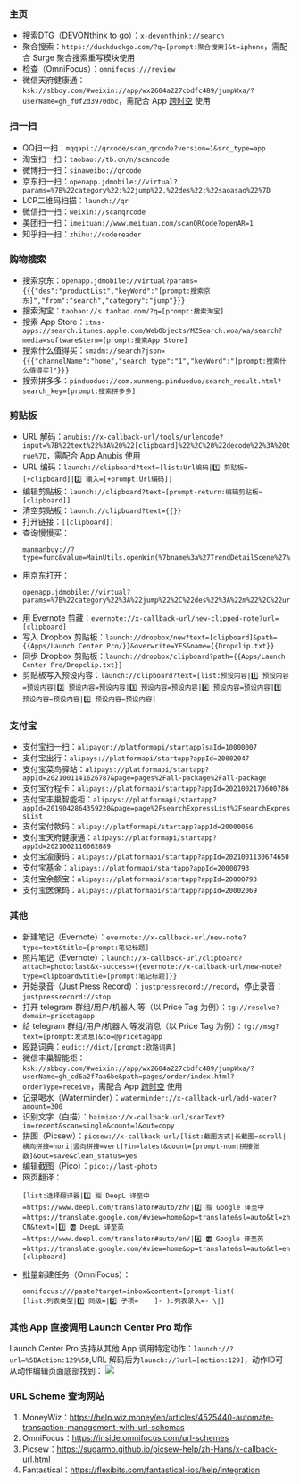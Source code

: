 ### 主页

- 搜索DTG（DEVONthink to go）：```x-devonthink://search```
- 聚合搜索：```https://duckduckgo.com/?q=[prompt:聚合搜索]&t=iphone```，需配合 Surge 聚合搜索重写模块使用
- 检查（OmniFocus）：```omnifocus:///review```
- 微信天府健康通：```ksk://sbboy.com/#weixin://app/wx2604a227cbdfc489/jumpWxa/?userName=gh_f0f2d3970dbc```，需配合 App [跨时空](https://apps.apple.com/app/id1574032305) 使用

### 扫一扫

- QQ扫一扫：```mqqapi://qrcode/scan_qrcode?version=1&src_type=app```
- 淘宝扫一扫：```taobao://tb.cn/n/scancode```
- 微博扫一扫：```sinaweibo://qrcode```
- 京东扫一扫：```openapp.jdmobile://virtual?params=%7B%22category%22:%22jump%22,%22des%22:%22saoasao%22%7D```
- LCP二维码扫描：```launch://qr```
- 微信扫一扫：```weixin://scanqrcode```
- 美团扫一扫：```imeituan://www.meituan.com/scanQRCode?openAR=1```
- 知乎扫一扫：```zhihu://codereader```

### 购物搜索

- 搜索京东：```openapp.jdmobile://virtual?params={{{"des":"productList","keyWord":"[prompt:搜索京东]","from":"search","category":"jump"}}}```
- 搜索淘宝：```taobao://s.taobao.com/?q=[prompt:搜索淘宝]```
- 搜索 App Store：```itms-apps://search.itunes.apple.com/WebObjects/MZSearch.woa/wa/search?media=software&term=[prompt:搜索App Store]```
- 搜索什么值得买：```smzdm://search?json={{{"channelName":"home","search_type":"1","keyWord":"[prompt:搜索什么值得买]"}}}```
- 搜索拼多多：```pinduoduo://com.xunmeng.pinduoduo/search_result.html?search_key=[prompt:搜索拼多多]```

### 剪贴板

- URL 解码：```anubis://x-callback-url/tools/urlencode?input=%7B%22text%22%3A%20%22[clipboard]%22%2C%20%22decode%22%3A%20true%7D```，需配合 App  Anubis 使用
- URL 编码：```launch://clipboard?text=[list:Url编码|1️⃣ 剪贴板=[+clipboard]|2️⃣ 输入=[+prompt:Url编码]]```
- 编辑剪贴板：```launch://clipboard?text=[prompt-return:编辑剪贴板=[clipboard]]```
- 清空剪贴板：```launch://clipboard?text={{}}```
- 打开链接：```[[clipboard]]```
- 查询慢慢买：
	```
	manmanbuy://?type=func&value=MainUtils.openWin(%7bname%3a%27TrendDetailScene%27%2cnavi%3anavigation%2cpageParam%3a%7bsearchKey%3a%27[clipboard]%27%7d%7d)%3b
	```
- 用京东打开：
	```
	openapp.jdmobile://virtual?params=%7B%22category%22%3A%22jump%22%2C%22des%22%3A%22m%22%2C%22url%22%3A%22[clipboard]%22%7D
	```
- 用 Evernote 剪藏：```evernote://x-callback-url/new-clipped-note?url=[clipboard]```
- 写入 Dropbox 剪贴板：```launch://dropbox/new?text=[clipboard]&path={{Apps/Launch Center Pro/}}&overwrite=YES&name={{Dropclip.txt}}```
- 同步 Dropbox 剪贴板：```launch://dropbox/clipboard?path={{Apps/Launch Center Pro/Dropclip.txt}}```
- 剪贴板写入预设内容：```launch://clipboard?text=[list:预设内容|1️⃣ 预设内容=预设内容|2️⃣ 预设内容=预设内容|3️⃣ 预设内容=预设内容|4️⃣ 预设内容=预设内容|5️⃣ 预设内容=预设内容|6️⃣ 预设内容=预设内容]```

### 支付宝

- 支付宝扫一扫：```alipayqr://platformapi/startapp?saId=10000007```
- 支付宝出行：```alipays://platformapi/startapp?appId=20002047```
- 支付宝菜鸟驿站：```alipays://platformapi/startapp?appId=2021001141626787&page=pages%2Fall-package%2Fall-package```
- 支付宝行程卡：```alipays://platformapi/startapp?appId=2021002170600786```
- 支付宝丰巢智能柜：```alipays://platformapi/startapp?appId=2019042864359220&page=page%2FsearchExpressList%2FsearchExpressList```
- 支付宝付款码：```alipay://platformapi/startapp?appId=20000056```
- 支付宝天府健康通：```alipays://platformapi/startapp?appId=2021002116662889```
- 支付宝渝康码：```alipays://platformapi/startapp?appId=2021001130674650```
- 支付宝基金：```alipays://platformapi/startapp?appId=20000793```
- 支付宝余额宝：```alipays://platformapi/startapp?appId=20000793```
- 支付宝医保码：```alipays://platformapi/startapp?appId=20002069```

### 其他

- 新建笔记（Evernote）：```evernote://x-callback-url/new-note?type=text&title=[prompt:笔记标题]```
- 照片笔记（Evernote）：```launch://x-callback-url/clipboard?attach=photo:last&x-success={{evernote://x-callback-url/new-note?type=clipboard&title=[prompt:笔记标题]}}```
- 开始录音（Just Press Record）：```justpressrecord://record```，停止录音：```justpressrecord://stop```
- 打开 telegram 群组/用户/机器人 等（以 Price Tag 为例）：```tg://resolve?domain=pricetagapp```
- 给 telegram 群组/用户/机器人 等发消息（以 Price Tag 为例）：```tg://msg?text=[prompt:发消息]&to=@pricetagapp```
- 殴路词典：```eudic://dict/[prompt:欧路词典]```
- 微信丰巢智能柜：```ksk://sbboy.com/#weixin://app/wx2604a227cbdfc489/jumpWxa/?userName=gh_cd6a2f7aa6be&path=pages/order/index.html?orderType=receive```，需配合 App [跨时空](https://apps.apple.com/app/id1574032305) 使用
- 记录喝水（Waterminder）：```waterminder://x-callback-url/add-water?amount=300```
- 识别文字（白描）：```baimiao://x-callback-url/scanText?in=recent&scan=single&count=1&out=copy```
- 拼图（Picsew）：```picsew://x-callback-url/[list:截图方式|长截图=scroll|横向拼接=hori|竖向拼接=vert]?in=latest&count=[prompt-num:拼接张数]&out=save&clean_status=yes```
- 编辑截图（Pico）：```pico://last-photo```
- 网页翻译：
  ```
  [list:选择翻译器|1️⃣ 🈯️ DeepL 译至中=https://www.deepl.com/translator#auto/zh/|2️⃣ 🈯️ Google 译至中=https://translate.google.com/#view=home&op=translate&sl=auto&tl=zh-CN&text=|3️⃣ 🆎 DeepL 译至英=https://www.deepl.com/translator#auto/en/|4️⃣ 🆎 Google 译至英=https://translate.google.com/#view=home&op=translate&sl=auto&tl=en&text=][clipboard]
  ```
- 批量新建任务（OmniFocus）：
  ```
  omnifocus:///paste?target=inbox&content=[prompt-list(
  [list:列表类型|1️⃣ 同级=|2️⃣ 子项=	]- ):列表录入=- \|]
  ```

### 其他 App 直接调用 Launch Center Pro 动作

Launch Center Pro 支持从其他 App 调用特定动作：```launch://?url=%5BAction:129%5D```,URL 解码后为```launch://?url=[action:129]```，动作ID可从动作编辑页面底部找到：
![](https://image.ioeer.com/resource/20220925/action.jpeg)

### URL Scheme 查询网站

1. MoneyWiz：https://help.wiz.money/en/articles/4525440-automate-transaction-management-with-url-schemas
2. OmniFocus：https://inside.omnifocus.com/url-schemes
3. Picsew：https://sugarmo.github.io/picsew-help/zh-Hans/x-callback-url.html
4. Fantastical：https://flexibits.com/fantastical-ios/help/integration
